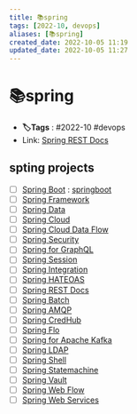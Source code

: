 ```yaml
---
title: 📚spring
tags: [2022-10, devops]
aliases: [📚spring]
created_date: 2022-10-05 11:19
updated_date: 2022-10-05 11:27
---
```


# 📚spring

- **🏷️Tags** :  #2022-10 #devops 
- Link: [Spring REST Docs](https://spring.io/projects/spring-restdocs#samples)

## spting projects

- [ ] [Spring Boot](https://spring.io/projects/spring-boot) : [springboot](springboot.md)
- [ ] [Spring Framework](https://spring.io/projects/spring-framework)
- [ ] [Spring Data](https://spring.io/projects/spring-data)
- [ ] [Spring Cloud](https://spring.io/projects/spring-cloud)
- [ ] [Spring Cloud Data Flow](https://spring.io/projects/spring-cloud-dataflow)
- [ ] [Spring Security](https://spring.io/projects/spring-security)
- [ ] [Spring for GraphQL](https://spring.io/projects/spring-graphql)
- [ ] [Spring Session](https://spring.io/projects/spring-session)
- [ ] [Spring Integration](https://spring.io/projects/spring-integration)
- [ ] [Spring HATEOAS](https://spring.io/projects/spring-hateoas)
- [ ] [Spring REST Docs](https://spring.io/projects/spring-restdocs)
- [ ] [Spring Batch](https://spring.io/projects/spring-batch)
- [ ] [Spring AMQP](https://spring.io/projects/spring-amqp)
- [ ] [Spring CredHub](https://spring.io/projects/spring-credhub)
- [ ] [Spring Flo](https://spring.io/projects/spring-flo)
- [ ] [Spring for Apache Kafka](https://spring.io/projects/spring-kafka)
- [ ] [Spring LDAP](https://spring.io/projects/spring-ldap)
- [ ] [Spring Shell](https://spring.io/projects/spring-shell)
- [ ] [Spring Statemachine](https://spring.io/projects/spring-statemachine)
- [ ] [Spring Vault](https://spring.io/projects/spring-vault)
- [ ] [Spring Web Flow](https://spring.io/projects/spring-webflow)
- [ ] [Spring Web Services](https://spring.io/projects/spring-ws)
